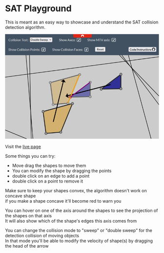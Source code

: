# SAT Playground

This is meant as an easy way to showcase and understand the SAT collision detection algorithm.  

![alt text](./src/assets/preview.png)

Visit the [live page](https://sat.lapinozz.com)  

Some things you can try: 

* Move drag the shapes to move them
* You can modify the shape by dragging the points
* double click on an edge to add a point
* double click on a point to remove it

Make sure to keep your shapes convex, the algorithm doesn't work on concave shape  
if you make a shape concave it'll become red to warn you  

You can hover on one of the axis around the shapes to see the projection of the shapes on that axis  
It will also show which of the shape's edges this axis comes from  

You can change the collision mode to "sweep" or "double sweep" for the detection collision of moving objects  
In that mode you'll be able to modify the velocity of shape(s) by dragging the head of the arrow  
